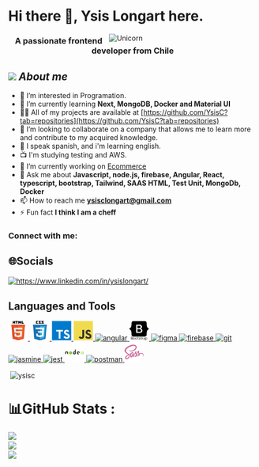 # Hi there 👋, Ysis Longart here. 

<img align="right" width=300px alt="Unicorn" src="https://c.tenor.com/GN73MKBawZYAAAAi/busy-cute.gif" />

<h3 align="center">A passionate frontend developer from Chile</h3>

## <img src="https://media.giphy.com/media/ObNTw8Uzwy6KQ/giphy.gif" width="30px">&nbsp;***About me***



- 👀 I’m interested in Programation.
- 🌱 I’m currently learning **Next, MongoDB, Docker and Material UI**
- 👨‍💻 All of my projects are available at [https://github.com/YsisC?tab=repositories](https://github.com/YsisC?tab=repositories)
- 💞️ I’m looking to collaborate on a company that allows me to learn more and contribute to my acquired knowledge.
- 🌟 I speak spanish, and i'm learning english.
- 📺 I'm studying testing and AWS.
-  🔭 I’m currently working on [Ecommerce](https://github.com/YsisC/ecommerce)
- 💬 Ask me about **Javascript, node.js, firebase, Angular, React, typescript, bootstrap, Tailwind, SAAS HTML, Test Unit, MongoDb, Docker**
- 📫 How to reach me **ysisclongart@gmail.com**
- ⚡ Fun fact **I think I am a cheff**




<h3 align="left">Connect with me:</h3>
<p align="left">
  
## 🌐Socials
<a href="https://www.linkedin.com/in/ysislongart/" target="blank"><img align="center" src="https://raw.githubusercontent.com/rahuldkjain/github-profile-readme-generator/master/src/images/icons/Social/linked-in-alt.svg" alt="https://www.linkedin.com/in/ysislongart/" height="30" width="40" /></a>
</p>



## Languages and Tools
<p align="left">  <a href="https://www.w3.org/html/" target="_blank" rel="noreferrer"> <img src="https://raw.githubusercontent.com/devicons/devicon/master/icons/html5/html5-original-wordmark.svg" alt="html5" width="40" height="40"/> </a> <a href="https://www.w3schools.com/css/" target="_blank" rel="noreferrer"> <img src="https://raw.githubusercontent.com/devicons/devicon/master/icons/css3/css3-original-wordmark.svg" alt="css3" width="40" height="40"/> </a> <a href="https://www.typescriptlang.org/" target="_blank" rel="noreferrer"> <img src="https://raw.githubusercontent.com/devicons/devicon/master/icons/typescript/typescript-original.svg" alt="typescript" width="40" height="40"/> </a> <a href="https://developer.mozilla.org/en-US/docs/Web/JavaScript" target="_blank" rel="noreferrer"> <img src="https://raw.githubusercontent.com/devicons/devicon/master/icons/javascript/javascript-original.svg" alt="javascript" width="40" height="40"/> </a><a href="https://angular.io" target="_blank" rel="noreferrer"> <img src="https://angular.io/assets/images/logos/angular/angular.svg" alt="angular" width="40" height="40"/> </a> <a href="https://getbootstrap.com" target="_blank" rel="noreferrer"> <img src="https://raw.githubusercontent.com/devicons/devicon/master/icons/bootstrap/bootstrap-plain-wordmark.svg" alt="bootstrap" width="40" height="40"/> </a><a href="https://www.figma.com/" target="_blank" rel="noreferrer"> <img src="https://www.vectorlogo.zone/logos/figma/figma-icon.svg" alt="figma" width="40" height="40"/> </a> <a href="https://firebase.google.com/" target="_blank" rel="noreferrer"> <img src="https://www.vectorlogo.zone/logos/firebase/firebase-icon.svg" alt="firebase" width="40" height="40"/> </a> <a href="https://git-scm.com/" target="_blank" rel="noreferrer"> <img src="https://www.vectorlogo.zone/logos/git-scm/git-scm-icon.svg" alt="git" width="40" height="40"/> </a> <a href="https://jasmine.github.io/" target="_blank" rel="noreferrer"> <img src="https://www.vectorlogo.zone/logos/jasmine/jasmine-icon.svg" alt="jasmine" width="40" height="40"/> </a>  <a href="https://jestjs.io" target="_blank" rel="noreferrer"> <img src="https://www.vectorlogo.zone/logos/jestjsio/jestjsio-icon.svg" alt="jest" width="40" height="40"/> </a> <a href="https://nodejs.org" target="_blank" rel="noreferrer"> <img src="https://raw.githubusercontent.com/devicons/devicon/master/icons/nodejs/nodejs-original-wordmark.svg" alt="nodejs" width="40" height="40"/> </a> <a href="https://postman.com" target="_blank" rel="noreferrer"> <img src="https://www.vectorlogo.zone/logos/getpostman/getpostman-icon.svg" alt="postman" width="40" height="40"/> </a> <a href="https://sass-lang.com" target="_blank" rel="noreferrer"> <img src="https://raw.githubusercontent.com/devicons/devicon/master/icons/sass/sass-original.svg" alt="sass" width="40" height="40"/> </a>   </p>


<p>&nbsp;<img align="center" src="https://github-readme-stats.vercel.app/api?username=ysisc&show_icons=true&theme=dark&locale=en" alt="ysisc" /></p>



# 📊GitHub Stats :
![](https://github-readme-stats.vercel.app/api?username=YsisC&theme=radical&hide_border=false&include_all_commits=false&count_private=false)<br/>
![](https://github-readme-streak-stats.herokuapp.com/?user=YsisC&theme=radical&hide_border=false)<br/>
![](https://github-readme-stats.vercel.app/api/top-langs/?username=YsisC&theme=radical&hide_border=false&include_all_commits=false&count_private=false&layout=compact)


